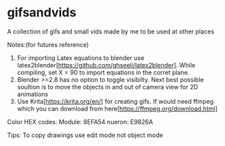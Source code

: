 # gifsandvids
A collection of gifs and small vids made by me to be used at other places

Notes:(for futures reference)
1. For importing Latex equations to blender use latex2blender[https://github.com/ghseeli/latex2blender]. While compiling, set X = 90 to import equations in the corret plane.
2. Blender >=2.8 has no option to toggle visibilty. Next best possible soultion is to move the objects in and out of camera view for 2D animations
3. Use Krita[https://krita.org/en/] for creating gifs. If would need ffmpeg which you can download from here[https://ffmpeg.org/download.html]

Color HEX codes:
Module: 8EFA54
nueron: E9826A

Tips:
To copy drawings use edit mode not object mode
